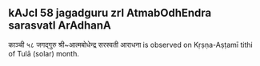 ## kAJcI 58 jagadguru zrI AtmabOdhEndra sarasvatI ArAdhanA

काञ्ची ५८ जगद्गुरु श्री~आत्मबोधेन्द्र सरस्वती आराधना is observed on Kṛṣṇa-Aṣṭamī tithi of Tulā (solar) month.



